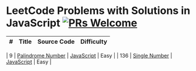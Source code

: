 # LeetCode Problems with Solutions in JavaScript [![PRs Welcome](https://img.shields.io/badge/PRs-welcome-brightgreen.svg)](CONTRIBUTING.md)

| # | Title | Source Code | Difficulty |
|:---:|:---:|:---:|:---:|

| 9 | [Palindrome Number](https://leetcode.com/problems/palindrome-number/) | [JavaScript](/github.com/sandymak/leetcode/blob/master/Algorithms/09palindromeNumber.js) | Easy |
| 136 | [Single Number](https://leetcode.com/problems/single-number/) | [JavaScript](/github.com/sandymak/leetcode/blob/master/Algorithms/136singleNumber.js) | Easy |
